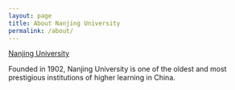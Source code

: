 ```yaml
---
layout: page
title: About Nanjing University
permalink: /about/
---
```


<a href=http://www.nju.edu.cn/EN/)> Nanjing University </a> 

Founded in 1902, Nanjing University is one of the oldest and most prestigious institutions of higher learning in China.
